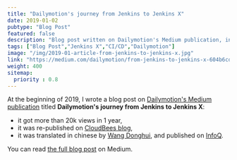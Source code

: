```yaml
---
title: "Dailymotion's journey from Jenkins to Jenkins X"
date: 2019-01-02
pubtype: "Blog Post"
featured: false
description: "Blog post written on Dailymotion's Medium publication, in which I shared our journey from Jenkins to Jenkins X: why Jenkins X, feedbacks on our initial POC, and our migration."
tags: ["Blog Post","Jenkins X","CI/CD","Dailymotion"]
image: "/img/2019-01-article-from-jenkins-to-jenkins-x.jpg"
link: "https://medium.com/dailymotion/from-jenkins-to-jenkins-x-604b6cde0ce3"
weight: 400
sitemap:
  priority : 0.8
---
```


At the beginning of 2019, I wrote a blog post on [Dailymotion's Medium publication](https://medium.com/dailymotion) titled **Dailymotion's journey from Jenkins to Jenkins X**:

- it got more than 20k views in 1 year,
- it was re-published on [CloudBees blog](https://www.cloudbees.com/blog/jenkins-to-jenkins-x),
- it was translated in chinese by [Wang Donghui](https://github.com/donhui), and published on [InfoQ](https://www.infoq.cn/article/YWkOx7t4gQyO-64KZ186).

You can read [the full blog post](https://medium.com/dailymotion/from-jenkins-to-jenkins-x-604b6cde0ce3) on Medium.
